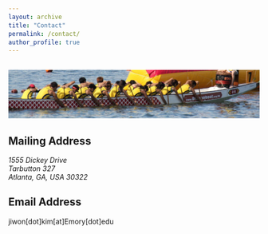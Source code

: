 ```yaml
---
layout: archive
title: "Contact"
permalink: /contact/
author_profile: true
---
```


<br/><img src='/images/CUDB-cut.jpg'>


<h2>Mailing Address</h2>
<address>
  1555 Dickey Drive<br /> Tarbutton 327 <br /> Atlanta, GA, USA 30322
</address>


<h2>Email Address</h2>
jiwon[dot]kim[at]Emory[dot]edu


